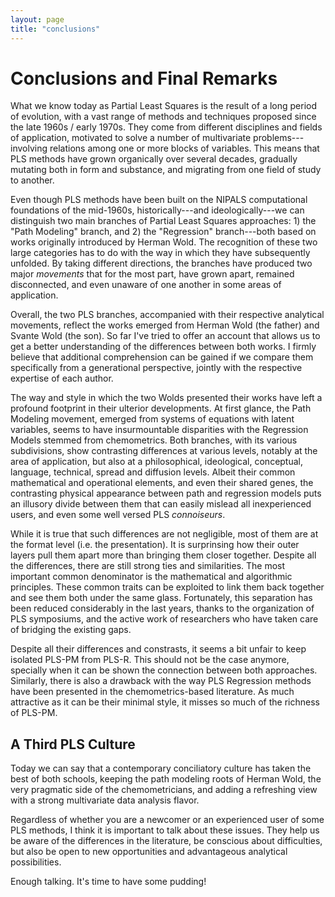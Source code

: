 ```yaml
---
layout: page
title: "conclusions"
---
```


# Conclusions and Final Remarks

What we know today as Partial Least Squares is the result of a long period of evolution, with a vast range of methods and techniques proposed since the late 1960s / early 1970s. They come from different disciplines and fields of application, motivated to solve a number of multivariate problems---involving relations among one or more blocks of variables. This means that PLS methods have grown organically over several decades, gradually mutating both in form and substance, and migrating from one field of study to another.

Even though PLS methods have been built on the NIPALS computational foundations of the mid-1960s, historically---and ideologically---we can distinguish two main branches of Partial Least Squares approaches: 1) the "Path Modeling" branch, and 2) the "Regression" branch---both based on works originally introduced by Herman Wold. The recognition of these two large categories has to do with the way in which they have subsequently unfolded. By taking different directions, the branches have produced two major _movements_ that for the most part, have grown apart, remained disconnected, and even unaware of one another in some areas of application. 

Overall, the two PLS branches, accompanied with their respective analytical movements, reflect the works emerged from Herman Wold (the father) and Svante Wold (the son). So far I've tried to offer an account that allows us to get a better understanding of the differences between both works. I firmly believe that additional comprehension can be gained if we compare them specifically from a generational perspective, jointly with the respective expertise of each author. 

The way and style in which the two Wolds presented their works have left a profound footprint in their ulterior developments. At first glance, the Path Modeling movement, emerged from systems of equations with latent variables, seems to have insurmountable disparities with the Regression Models stemmed from chemometrics. Both branches, with its various subdivisions, show contrasting differences at various levels, notably at the area of application, but also at a philosophical, ideological, conceptual, language, technical, spread and diffusion levels. Albeit their common mathematical and operational elements, and even their shared genes, the contrasting physical appearance between path and regression models puts an illusory divide between them that can easily mislead all inexperienced users, and even some well versed PLS _connoiseurs_.

While it is true that such differences are not negligible, most of them are at the format level (i.e. the presentation). It is surprinsing how their outer layers pull them apart more than bringing them closer together. Despite all the differences, there are still strong ties and similarities. The most important common denominator is the mathematical and algorithmic principles. These common traits can be exploited to link them back together and see them both under the same glass. Fortunately, this separation has been reduced considerably in the last years, thanks to the organization of PLS symposiums, and the active work of researchers who have taken care of bridging the existing gaps.

Despite all their differences and constrasts, it seems a bit unfair to keep isolated PLS-PM from PLS-R. This should not be the case anymore, specially when it can be shown the connection between both approaches. Similarly, there is also a drawback with the way PLS Regression methods have been presented in the chemometrics-based literature. As much attractive as it can be their minimal style, it misses so much of the richness of PLS-PM.


## A Third PLS Culture

Today we can say that a contemporary conciliatory culture has taken the best of both schools, keeping the path modeling roots of Herman Wold, the very pragmatic side of the chemometricians, and adding a refreshing view with a strong multivariate data analysis flavor. 

Regardless of whether you are a newcomer or an experienced user of some PLS methods, I think it is important to talk about these issues. They help us be aware of the differences in the literature, be conscious about difficulties, but also be open to new opportunities and advantageous analytical possibilities.

Enough talking. It's time to have some pudding!

